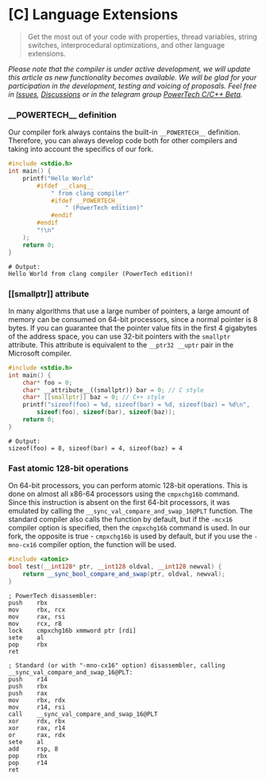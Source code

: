 # [C] Language Extensions
>Get the most out of your code with properties, thread variables, string switches, interprocedural optimizations, and other language extensions.

*Please note that the compiler is under active development, we will update this article as new functionality becomes available. We will be glad for your participation in the development, testing and voicing of proposals. Feel free in [Issues](https://github.com/powertech-center/clang/issues), [Discussions](https://github.com/powertech-center/clang/discussions) or in the telegram group [PowerTech C/C++ Beta](https://t.me/powercpp_beta).*

### \_\_POWERTECH\_\_ definition
Our compiler fork always contains the built-in `__POWERTECH__` definition. Therefore, you can always develop code both for other compilers and taking into account the specifics of our fork.
```cpp
#include <stdio.h>
int main() {
    printf("Hello World"
        #ifdef __clang__
            " from clang compiler"
            #ifdef __POWERTECH__
                " (PowerTech edition)"
            #endif
        #endif
        "!\n"    
    );
    return 0;
}
```

```console
# Output:
Hello World from clang compiler (PowerTech edition)!
```
### [[smallptr]] attribute
In many algorithms that use a large number of pointers, a large amount of memory can be consumed on 64-bit processors, since a normal pointer is 8 bytes. If you can guarantee that the pointer value fits in the first 4 gigabytes of the address space, you can use 32-bit pointers with the `smallptr` attribute. This attribute is equivalent to the `__ptr32 __uptr` pair in the Microsoft compiler.
```cpp
#include <stdio.h>
int main() {
    char* foo = 0;
    char* __attribute__((smallptr)) bar = 0; // C style
    char* [[smallptr]] baz = 0; // C++ style
    printf("sizeof(foo) = %d, sizeof(bar) = %d, sizeof(baz) = %d\n",
        sizeof(foo), sizeof(bar), sizeof(baz));
    return 0;
}
```

```console
# Output:
sizeof(foo) = 8, sizeof(bar) = 4, sizeof(baz) = 4
```

### Fast atomic 128-bit operations
On 64-bit processors, you can perform atomic 128-bit operations. This is done on almost all x86-64 processors using the `cmpxchg16b` command. Since this instruction is absent on the first 64-bit processors, it was emulated by calling the `__sync_val_compare_and_swap_16@PLT` function. The standard compiler also calls the function by default, but if the `-mcx16` compiler option is specified, then the `cmpxchg16b` command is used. In our fork, the opposite is true - `cmpxchg16b` is used by default, but if you use the `-mno-cx16` compiler option, the function will be used.
```cpp
#include <atomic>
bool test(__int128* ptr, __int128 oldval, __int128 newval) {
    return __sync_bool_compare_and_swap(ptr, oldval, newval);
}
```

```x86asm
; PowerTech disassembler:
push    rbx
mov     rbx, rcx
mov     rax, rsi
mov     rcx, r8
lock    cmpxchg16b xmmword ptr [rdi]
sete    al
pop     rbx
ret
```

```x86asm
; Standard (or with "-mno-cx16" option) disassembler, calling __sync_val_compare_and_swap_16@PLT:
push    r14
push    rbx
push    rax
mov     rbx, rdx
mov     r14, rsi
call    __sync_val_compare_and_swap_16@PLT
xor     rdx, rbx
xor     rax, r14
or      rax, rdx
sete    al
add     rsp, 8
pop     rbx
pop     r14
ret
```
